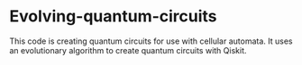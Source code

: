 # Evolving-quantum-circuits

This code is creating quantum circuits for use with cellular automata. It uses an evolutionary algorithm to create quantum circuits with Qiskit. 


